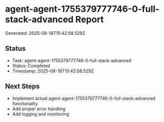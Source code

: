 # agent-agent-1755379777746-0-full-stack-advanced Report

Generated: 2025-08-18T15:42:58.529Z

## Status
- Task: agent-agent-1755379777746-0-full-stack-advanced
- Status: Completed
- Timestamp: 2025-08-18T15:42:58.529Z

## Next Steps
- Implement actual agent-agent-1755379777746-0-full-stack-advanced functionality
- Add proper error handling
- Add logging and monitoring
